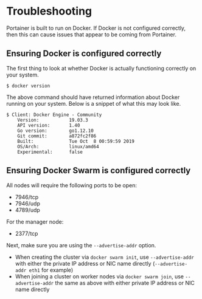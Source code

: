 Troubleshooting
===============

Portainer is built to run on Docker. If Docker is not configured
correctly, then this can cause issues that appear to be coming from
Portainer.

Ensuring Docker is configured correctly
---------------------------------------

The first thing to look at whether Docker is actually functioning
correctly on your system.

    $ docker version

The above command should have returned information about Docker running
on your system. Below is a snippet of what this may look like.

``` {.sourceCode .bash}
$ Client: Docker Engine - Community
    Version:           19.03.3
    API version:       1.40
    Go version:        go1.12.10
    Git commit:        a872fc2f86
    Built:             Tue Oct  8 00:59:59 2019
    OS/Arch:           linux/amd64
    Experimental:      false
```

Ensuring Docker Swarm is configured correctly
---------------------------------------------

All nodes will require the following ports to be open:

-   7946/tcp
-   7946/udp
-   4789/udp

For the manager node:

-   2377/tcp

Next, make sure you are using the `--advertise-addr` option.

-   When creating the cluster via `docker swarm init`, use
    `--advertise-addr` with either the private IP address or NIC name
    directly (`--advertise-addr eth1` for example)
-   When joining a cluster on worker nodes via `docker swarm join`, use
    `--advertise-addr` the same as above with either private IP address
    or NIC name directly

